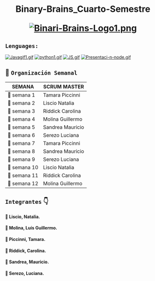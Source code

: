 <h1 align= "center" >Binary-Brains_Cuarto-Semestre
  
[![Binari-Brains-Logo1.png](https://i.postimg.cc/9MSmTfNR/Binari-Brains-Logo1.png)](https://postimg.cc/TLVvvTxf)

## `Lenguages:` 
[![Javagif1.gif](https://i.postimg.cc/cJjHcJHT/Javagif1.gif)](https://postimg.cc/2qQrkrnB)
[![python1.gif](https://i.postimg.cc/yNC1BG2q/python1.gif)](https://postimg.cc/K1QSD0ZQ)
[![JS.gif](https://i.postimg.cc/SsbNmx1f/JS.gif)](https://postimg.cc/VS4cRm8J)
[![Presentaci-n-node.gif](https://i.postimg.cc/RCQG9L6R/Presentaci-n-node.gif)](https://postimg.cc/w3MDQJky)



## 📆 `Organización Semanal`

|         SEMANA         |   SCRUM MASTER   |
|------------------------|------------------|
| :pencil:  semana 1     | Tamara Piccinni  |
| :pencil:  semana 2     | Liscio Natalia   |
| :pencil:  semana 3	 | Riddick Carolina |
| :pencil:  semana 4	 | Molina Guillermo | 
| :pencil:  semana 5	 | Sandrea Mauricio |
| :pencil:  semana 6	 | Serezo	Luciana |
| :pencil:  semana 7	 | Tamara Piccinni  | 
| :pencil:  semana 8	 | Sandrea Mauricio |
| :pencil:  semana 9	 | Serezo	Luciana |  
| :pencil:  semana 10	 | Liscio Natalia   | 
| :pencil:  semana 11	 | Riddick Carolina | 
| :pencil:  semana 12	 | Molina Guillermo | 
 

## `Integrantes` :point_down:
#### :brain:  Liscio, Natalia. 
#### :brain:  Molina, Luís Guillermo.
#### :brain:  Piccinni, Tamara.
#### :brain:  Riddick, Carolina.
#### :brain:  Sandrea,	Mauricio.
#### :brain:  Serezo,	Luciana.


